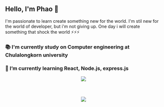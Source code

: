 ## Hello, I'm Phao 👋
I'm passionate to learn create something new for the world. I'm stil new for the world of developer, but i'm not giving up. One day i will create something that shock the world ⚡⚡⚡

### 📚 I'm currently study on Computer engineering at Chulalongkorn university  
### 🌱 I’m currently learning React, Node.js, express.js  
<p align="center">
  <img src="[https://github-readme-stats.vercel.app/api?username=PhoengZ&show_icons=true&count_private=true&bg_color=000000](https://github-readme-stats.vercel.app/api?username=PhoengZ&theme=dracula&show_icons=true&hide_border=false&count_private=true)" />
  <br />
  <img src="https://github-readme-stats.vercel.app/api/top-langs/?username=PhoengZ&layout=compact&langs_count=10&bg_color=000000" style="margin-top: 50px;" />
</p>




<!--
**PhoengZ/PhoengZ** is a ✨ _special_ ✨ repository because its `README.md` (this file) appears on your GitHub profile.

Here are some ideas to get you started:

- 🔭 I’m currently working on ...
- 🌱 I’m currently learning ...
- 👯 I’m looking to collaborate on ...
- 🤔 I’m looking for help with ...
- 💬 Ask me about ...
- 📫 How to reach me: ...
- 😄 Pronouns: ...
- ⚡ Fun fact: ...
-->
